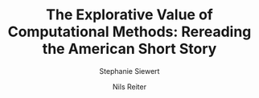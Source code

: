 ---
layout: pub
type: article
title: "The Explorative Value of Computational Methods: Rereading the American Short Story"
author:
- Stephanie Siewert
- Nils Reiter
year: 2018
journal: American Studies
number: 2
volume: 63
issuetitle: Digital Scholarship in American Studies
lang: en
month: 10
toappear: true
---
